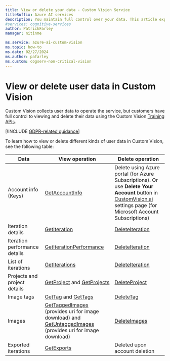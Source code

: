 ```yaml
---
title: View or delete your data - Custom Vision Service
titleSuffix: Azure AI services
description: You maintain full control over your data. This article explains how you can view, export or delete your data in the Custom Vision Service.
#services: cognitive-services
author: PatrickFarley
manager: nitinme

ms.service: azure-ai-custom-vision
ms.topic: how-to
ms.date: 02/27/2024
ms.author: pafarley
ms.custom: cogserv-non-critical-vision
---
```


# View or delete user data in Custom Vision

Custom Vision collects user data to operate the service, but customers have full control to viewing and delete their data using the Custom Vision [Training APIs](/rest/api/customvision/train-project).

[!INCLUDE [GDPR-related guidance](~/reusable-content/ce-skilling/azure/includes/gdpr-intro-sentence.md)]

To learn how to view or delete different kinds of user data in Custom Vision, see the following table:

| Data | View operation | Delete operation |
| ---- | ---------------- | ---------------- |
| Account info (Keys) | [GetAccountInfo](/rest/api/aiservices/accountmanagement/accounts/get) | Delete using Azure portal (for Azure Subscriptions). Or use **Delete Your Account** button in [CustomVision.ai](https://customvision.ai) settings page (for Microsoft Account Subscriptions) | 
| Iteration details | [GetIteration](/rest/api/customvision/get-iteration) | [DeleteIteration](/rest/api/customvision/delete-iteration) |
| Iteration performance details | [GetIterationPerformance](/rest/api/customvision/get-iteration-performance) | [DeleteIteration](/rest/api/customvision/delete-iteration) | 
| List of iterations | [GetIterations](/rest/api/customvision/get-iterations) | [DeleteIteration](/rest/api/customvision/delete-iteration) |
| Projects and project details | [GetProject](/rest/api/customvision/get-project) and [GetProjects](/rest/api/customvision/get-projects) | [DeleteProject](/rest/api/customvision/delete-project) | 
| Image tags | [GetTag](/rest/api/customvision/get-tag) and [GetTags](/rest/api/customvision/get-tags) | [DeleteTag](/rest/api/customvision/delete-tag) | 
| Images | [GetTaggedImages](/rest/api/customvision/get-tagged-images) (provides uri for image download) and [GetUntaggedImages](/rest/api/customvision/get-untagged-images) (provides uri for image download) | [DeleteImages](/rest/api/customvision/delete-images) | 
| Exported iterations | [GetExports](/rest/api/customvision/get-exports) | Deleted upon account deletion |
